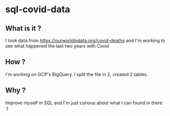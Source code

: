 # sql-covid-data

## What is it ?

I took data from https://ourworldindata.org/covid-deaths and I'm working to see what happened the last two years with Covid

## How ?

I'm working on GCP's BigQuery. I split the file in 2, created 2 tables.

## Why ? 

Improve myself in SQL and I'm just curious about what I can found in there :)
